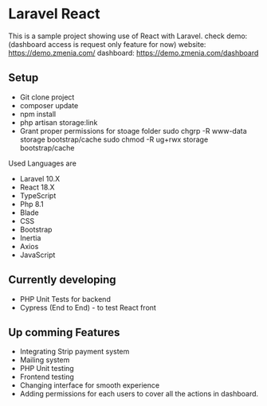 
# Laravel React

This is a sample project showing use of React with Laravel. 
check demo:(dashboard access is request only feature for now)
website: https://demo.zmenia.com/
dashboard: https://demo.zmenia.com/dashboard

## Setup
- Git clone project
- composer update
- npm install
- php artisan storage:link
- Grant proper permissions for stoage folder
sudo chgrp -R www-data storage bootstrap/cache
sudo chmod -R ug+rwx storage bootstrap/cache



Used Languages are
- Laravel 10.X
- React 18.X
- TypeScript
- Php 8.1
- Blade
- CSS
- Bootstrap
- Inertia
- Axios
- JavaScript

## Currently developing
- PHP Unit Tests for backend
- Cypress (End to End) - to test React front
## Up comming Features
- Integrating Strip payment system
- Mailing system
- PHP Unit testing
- Frontend testing
- Changing interface for smooth experience
- Adding permissions for each users to cover all the actions in dashboard.
